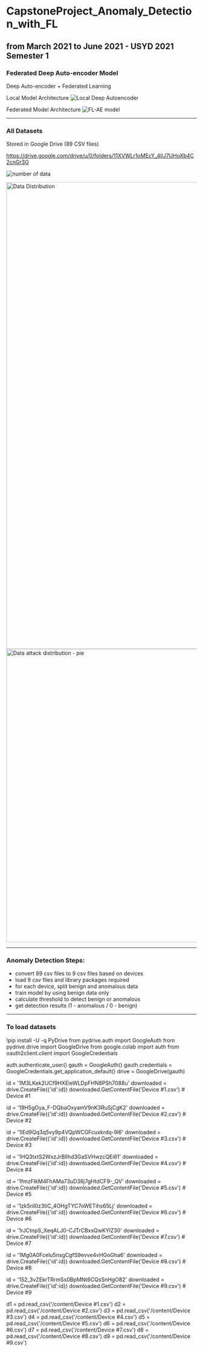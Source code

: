 # CapstoneProject_Anomaly_Detection_with_FL

## from March 2021 to June 2021 - USYD 2021 Semester 1



### Federated Deep Auto-encoder Model
Deep Auto-encoder + Federated Learning

Local Model Architecture
![Local Deep Autoencoder](https://user-images.githubusercontent.com/80377806/124221430-2087e200-db43-11eb-9ec3-e9eede7ee880.png)

Federated Model Architecture
![FL-AE model](https://user-images.githubusercontent.com/80377806/124221443-24b3ff80-db43-11eb-80c3-ea09658e5f0f.png)


------------------------------------

### All Datasets
Stored in Google Drive (89 CSV files)

https://drive.google.com/drive/u/0/folders/11XVWLr1oMEcY_4IlJ7UHoXb4C2cnGr3G


![number of data](https://user-images.githubusercontent.com/80377806/124221052-48c31100-db42-11eb-833f-203bd26471fc.png)


<img width="1235" alt="Data Distribution" src="https://user-images.githubusercontent.com/80377806/124221322-e9b1cc00-db42-11eb-9170-4e7af4d93298.png">
<img width="776" alt="Data attack distribution - pie" src="https://user-images.githubusercontent.com/80377806/124221381-0948f480-db43-11eb-994b-e22d82f0e6d1.png">




------------------------------------

### Anomaly Detection Steps:
* convert 89 csv files to 9 csv files based on devices
* load 9 csv files and library packages required
* for each device, split benign and anomalous data
* train model by using benign data only
* calculate threshold to detect benign or anomalous
* get detection results (1 - anomalous / 0 - benign)









------------------------------------

### To load datasets
!pip install -U -q PyDrive
from pydrive.auth import GoogleAuth
from pydrive.drive import GoogleDrive
from google.colab import auth
from oauth2client.client import GoogleCredentials
<!--  Authenticate and create the PyDrive client. -->
auth.authenticate_user()
gauth = GoogleAuth()
gauth.credentials = GoogleCredentials.get_application_default()
drive = GoogleDrive(gauth)

id = '1M3LKek2UCf9HXEieWLDpFHN8PSh7088u'
downloaded = drive.CreateFile({'id':id}) 
downloaded.GetContentFile('Device #1.csv')   # Device #1

id = '19H5gOya_F-DQbaOxyamV9nK3RuSjCgK2'
downloaded = drive.CreateFile({'id':id}) 
downloaded.GetContentFile('Device #2.csv')   # Device #2

id = '1lEd9Qq3q5vy9p4VQpWCGFcuxkrdq-9l6'
downloaded = drive.CreateFile({'id':id}) 
downloaded.GetContentFile('Device #3.csv')   # Device #3

id = '1HQ3txtS2WxzJrBlIhd3GaSVHwzcQEi61'
downloaded = drive.CreateFile({'id':id}) 
downloaded.GetContentFile('Device #4.csv')   # Device #4

id = '1fmzFIkM4FhAMa73uD36j7gHtdCF9-_QV'
downloaded = drive.CreateFile({'id':id}) 
downloaded.GetContentFile('Device #5.csv')   # Device #5

id = '1zk5riI0z3tiC_4OHgTYC7oWETihs65Lj'
downloaded = drive.CreateFile({'id':id}) 
downloaded.GetContentFile('Device #6.csv')   # Device #6

id = '1rJCtnpS_XeqALJ0-CJTrCBxsQwKYlZ30'
downloaded = drive.CreateFile({'id':id}) 
downloaded.GetContentFile('Device #7.csv')   # Device #7

id = '1Mg0A0Fcelu5nsgCgfS9evve4vHGoGha6'
downloaded = drive.CreateFile({'id':id}) 
downloaded.GetContentFile('Device #8.csv')   # Device #8

id = '152_3vZEkrTRrmSs0BpMNt6CQsSnHgO82'
downloaded = drive.CreateFile({'id':id}) 
downloaded.GetContentFile('Device #9.csv')   # Device #9

<!--  add dataset links for other types of devices here..... -->




d1 = pd.read_csv('/content/Device #1.csv')
d2 = pd.read_csv('/content/Device #2.csv')
d3 = pd.read_csv('/content/Device #3.csv')
d4 = pd.read_csv('/content/Device #4.csv')
d5 = pd.read_csv('/content/Device #5.csv')
d6 = pd.read_csv('/content/Device #6.csv')
d7 = pd.read_csv('/content/Device #7.csv')
d8 = pd.read_csv('/content/Device #8.csv')
d9 = pd.read_csv('/content/Device #9.csv')
